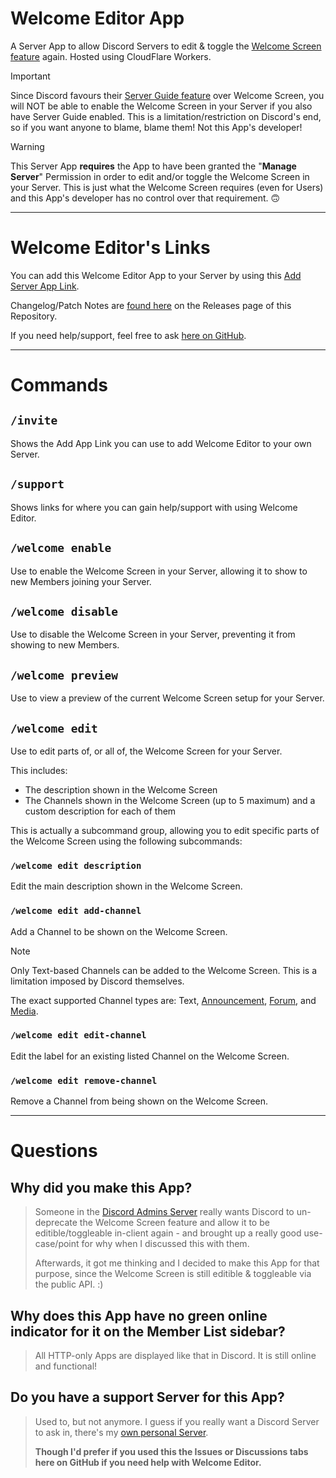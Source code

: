 # Welcome Editor App
A Server App to allow Discord Servers to edit & toggle the [Welcome Screen feature](https://support.discord.com/hc/en-us/articles/360043913591) again. Hosted using CloudFlare Workers.

> [!IMPORTANT]
> Since Discord favours their [Server Guide feature](https://support.discord.com/hc/en-us/articles/13497665141655) over Welcome Screen, you will NOT be able to enable the Welcome Screen in your Server if you also have Server Guide enabled.
> This is a limitation/restriction on Discord's end, so if you want anyone to blame, blame them! Not this App's developer!

> [!WARNING]
> This Server App **requires** the App to have been granted the "**Manage Server**" Permission in order to edit and/or toggle the Welcome Screen in your Server. This is just what the Welcome Screen requires (even for Users) and this App's developer has no control over that requirement. 🙃

---

# Welcome Editor's Links
You can add this Welcome Editor App to your Server by using this [Add Server App Link](https://discord.com/oauth2/authorize?client_id=1295097376712687759).

Changelog/Patch Notes are [found here](https://github.com/TwilightZebby/WelcomeEditor/releases) on the Releases page of this Repository.

If you need help/support, feel free to ask [here on GitHub](https://github.com/TwilightZebby/WelcomeEditor/issues/new/choose).

---

# Commands

## `/invite`
Shows the Add App Link you can use to add Welcome Editor to your own Server.

## `/support`
Shows links for where you can gain help/support with using Welcome Editor.

## `/welcome enable`
Use to enable the Welcome Screen in your Server, allowing it to show to new Members joining your Server.

## `/welcome disable`
Use to disable the Welcome Screen in your Server, preventing it from showing to new Members.

## `/welcome preview`
Use to view a preview of the current Welcome Screen setup for your Server.

## `/welcome edit`
Use to edit parts of, or all of, the Welcome Screen for your Server.

This includes:
- The description shown in the Welcome Screen
- The Channels shown in the Welcome Screen (up to 5 maximum) and a custom description <!--& emoji--> for each of them

This is actually a subcommand group, allowing you to edit specific parts of the Welcome Screen using the following subcommands:

### `/welcome edit description`
Edit the main description shown in the Welcome Screen.

### `/welcome edit add-channel`
Add a Channel to be shown on the Welcome Screen.

> [!NOTE]
> Only Text-based Channels can be added to the Welcome Screen. This is a limitation imposed by Discord themselves.
>
> The exact supported Channel types are: Text, [Announcement](https://support.discord.com/hc/en-us/articles/360032008192), [Forum](https://support.discord.com/hc/en-us/articles/6208479917079), and [Media](https://creator-support.discord.com/hc/en-us/articles/14346342766743).

### `/welcome edit edit-channel`
Edit the <!--emoji and/or--> label for an existing listed Channel on the Welcome Screen.

### `/welcome edit remove-channel`
Remove a Channel from being shown on the Welcome Screen.

---

# Questions

## Why did you make this App?
> Someone in the [Discord Admins Server](https://dis.gd/dac-faq) really wants Discord to un-deprecate the Welcome Screen feature and allow it to be editible/toggleable in-client again - and brought up a really good use-case/point for why when I discussed this with them.
> 
> Afterwards, it got me thinking and I decided to make this App for that purpose, since the Welcome Screen is still editible & toggleable via the public API. :)

## Why does this App have no green online indicator for it on the Member List sidebar?
> All HTTP-only Apps are displayed like that in Discord. It is still online and functional!

## Do you have a support Server for this App?
> Used to, but not anymore. I guess if you really want a Discord Server to ask in, there's my [own personal Server](https://discord.gg/nM7fJ8ZqnK).
> 
> **Though I'd prefer if you used this the Issues or Discussions tabs here on GitHub if you need help with Welcome Editor.**
